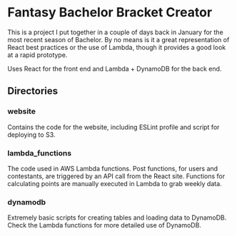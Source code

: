 # Fantasy Bachelor Bracket Creator

This is a project I put together in a couple of days back in January for the most recent season of Bachelor. By no means is it a great representation of React best practices or the use of Lambda, though it provides a good look at a rapid prototype.

Uses React for the front end and Lambda + DynamoDB for the back end.

## Directories

### website
Contains the code for the website, including ESLint profile and script for deploying to S3.

### lambda_functions
The code used in AWS Lambda functions. Post functions, for users and contestants, are triggered by an API call from the React site. Functions for calculating points are manually executed in Lambda to grab weekly data.

### dynamodb
Extremely basic scripts for creating tables and loading data to DynamoDB. Check the Lambda functions for more detailed use of DynamoDB.